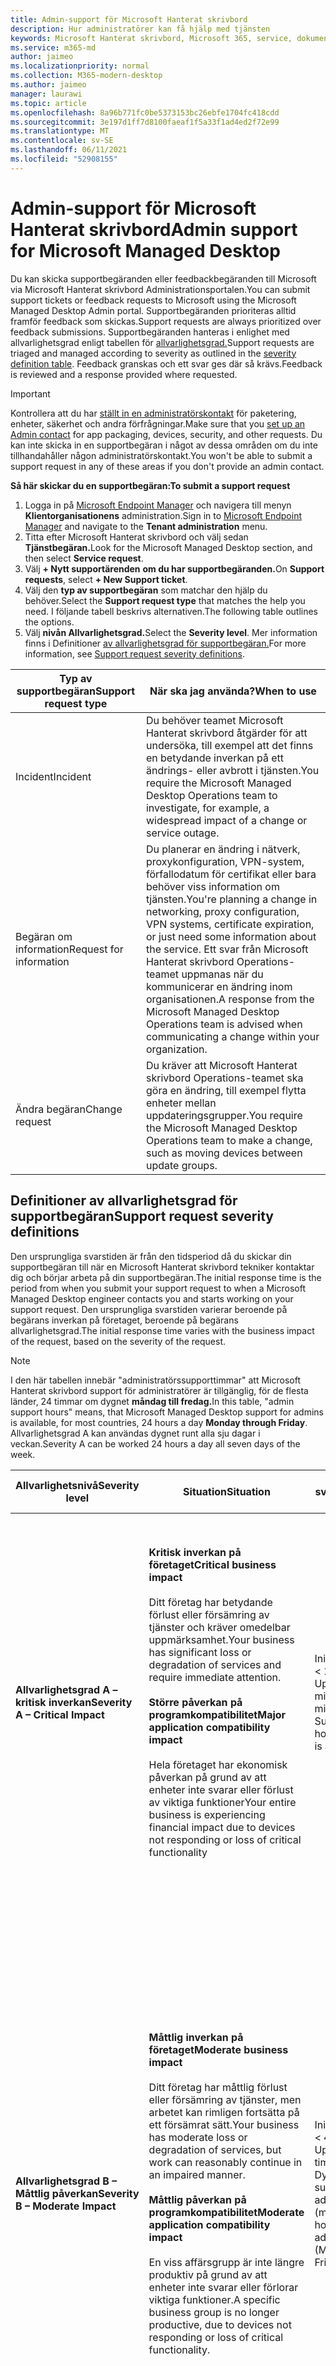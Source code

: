 ```yaml
---
title: Admin-support för Microsoft Hanterat skrivbord
description: Hur administratörer kan få hjälp med tjänsten
keywords: Microsoft Hanterat skrivbord, Microsoft 365, service, dokumentation
ms.service: m365-md
author: jaimeo
ms.localizationpriority: normal
ms.collection: M365-modern-desktop
ms.author: jaimeo
manager: laurawi
ms.topic: article
ms.openlocfilehash: 8a96b771fc0be5373153bc26ebfe1704fc418cdd
ms.sourcegitcommit: 3e197d1ff7d8100faeaf1f5a33f1ad4ed2f72e99
ms.translationtype: MT
ms.contentlocale: sv-SE
ms.lasthandoff: 06/11/2021
ms.locfileid: "52908155"
---
```

# <a name="admin-support-for-microsoft-managed-desktop"></a><span data-ttu-id="baee6-104">Admin-support för Microsoft Hanterat skrivbord</span><span class="sxs-lookup"><span data-stu-id="baee6-104">Admin support for Microsoft Managed Desktop</span></span>

<span data-ttu-id="baee6-105">Du kan skicka supportbegäranden eller feedbackbegäranden till Microsoft via Microsoft Hanterat skrivbord Administrationsportalen.</span><span class="sxs-lookup"><span data-stu-id="baee6-105">You can submit support tickets or feedback requests to Microsoft using the Microsoft Managed Desktop Admin portal.</span></span> <span data-ttu-id="baee6-106">Supportbegäranden prioriteras alltid framför feedback som skickas.</span><span class="sxs-lookup"><span data-stu-id="baee6-106">Support requests are always prioritized over feedback submissions.</span></span> <span data-ttu-id="baee6-107">Supportbegäranden hanteras i enlighet med allvarlighetsgrad enligt tabellen för [allvarlighetsgrad.](#sev)</span><span class="sxs-lookup"><span data-stu-id="baee6-107">Support requests are triaged and managed according to severity as outlined in the [severity definition table](#sev).</span></span> <span data-ttu-id="baee6-108">Feedback granskas och ett svar ges där så krävs.</span><span class="sxs-lookup"><span data-stu-id="baee6-108">Feedback is reviewed and a response provided where requested.</span></span> 

>[!IMPORTANT]
><span data-ttu-id="baee6-109">Kontrollera att du har [ställt in en administratörskontakt](../get-started/add-admin-contacts.md) för paketering, enheter, säkerhet och andra förfrågningar.</span><span class="sxs-lookup"><span data-stu-id="baee6-109">Make sure that you [set up an Admin contact](../get-started/add-admin-contacts.md) for app packaging, devices, security, and other requests.</span></span> <span data-ttu-id="baee6-110">Du kan inte skicka in en supportbegäran i något av dessa områden om du inte tillhandahåller någon administratörskontakt.</span><span class="sxs-lookup"><span data-stu-id="baee6-110">You won't be able to submit a support request in any of these areas if you don't provide an admin contact.</span></span>

<span data-ttu-id="baee6-111">**Så här skickar du en supportbegäran:**</span><span class="sxs-lookup"><span data-stu-id="baee6-111">**To submit a support request**</span></span>
1. <span data-ttu-id="baee6-112">Logga in på [Microsoft Endpoint Manager](https://endpoint.microsoft.com/) och navigera till menyn **Klientorganisationens** administration.</span><span class="sxs-lookup"><span data-stu-id="baee6-112">Sign in to [Microsoft Endpoint Manager](https://endpoint.microsoft.com/) and navigate to the **Tenant administration** menu.</span></span>
2. <span data-ttu-id="baee6-113">Titta efter Microsoft Hanterat skrivbord och välj sedan **Tjänstbegäran.**</span><span class="sxs-lookup"><span data-stu-id="baee6-113">Look for the Microsoft Managed Desktop section, and then select **Service request**.</span></span>
3. <span data-ttu-id="baee6-114">Välj **+ Nytt supportärenden** **om du har supportbegäranden.**</span><span class="sxs-lookup"><span data-stu-id="baee6-114">On **Support requests**, select **+ New Support ticket**.</span></span>
4. <span data-ttu-id="baee6-115">Välj den **typ av supportbegäran** som matchar den hjälp du behöver.</span><span class="sxs-lookup"><span data-stu-id="baee6-115">Select the **Support request type** that matches the help you need.</span></span> <span data-ttu-id="baee6-116">I följande tabell beskrivs alternativen.</span><span class="sxs-lookup"><span data-stu-id="baee6-116">The following table outlines the options.</span></span> 
5. <span data-ttu-id="baee6-117">Välj **nivån Allvarlighetsgrad.**</span><span class="sxs-lookup"><span data-stu-id="baee6-117">Select the **Severity level**.</span></span> <span data-ttu-id="baee6-118">Mer information finns i Definitioner [av allvarlighetsgrad för supportbegäran.](#sev)</span><span class="sxs-lookup"><span data-stu-id="baee6-118">For more information, see [Support request severity definitions](#sev).</span></span> 

<span data-ttu-id="baee6-119">Typ av supportbegäran</span><span class="sxs-lookup"><span data-stu-id="baee6-119">Support request type</span></span> | <span data-ttu-id="baee6-120">När ska jag använda?</span><span class="sxs-lookup"><span data-stu-id="baee6-120">When to use</span></span>
--- | ---
<span data-ttu-id="baee6-121">Incident</span><span class="sxs-lookup"><span data-stu-id="baee6-121">Incident</span></span> | <span data-ttu-id="baee6-122">Du behöver teamet Microsoft Hanterat skrivbord åtgärder för att undersöka, till exempel att det finns en betydande inverkan på ett ändrings- eller avbrott i tjänsten.</span><span class="sxs-lookup"><span data-stu-id="baee6-122">You require the Microsoft Managed Desktop Operations team to investigate, for example, a widespread impact of a change or service outage.</span></span>
<span data-ttu-id="baee6-123">Begäran om information</span><span class="sxs-lookup"><span data-stu-id="baee6-123">Request for information</span></span> | <span data-ttu-id="baee6-124">Du planerar en ändring i nätverk, proxykonfiguration, VPN-system, förfallodatum för certifikat eller bara behöver viss information om tjänsten.</span><span class="sxs-lookup"><span data-stu-id="baee6-124">You're planning a change in networking, proxy configuration, VPN systems, certificate expiration, or just need some information about the service.</span></span> <span data-ttu-id="baee6-125">Ett svar från Microsoft Hanterat skrivbord Operations-teamet uppmanas när du kommunicerar en ändring inom organisationen.</span><span class="sxs-lookup"><span data-stu-id="baee6-125">A response from the Microsoft Managed Desktop Operations team is advised when communicating a change within your organization.</span></span>
<span data-ttu-id="baee6-126">Ändra begäran</span><span class="sxs-lookup"><span data-stu-id="baee6-126">Change request</span></span> | <span data-ttu-id="baee6-127">Du kräver att Microsoft Hanterat skrivbord Operations-teamet ska göra en ändring, till exempel flytta enheter mellan uppdateringsgrupper.</span><span class="sxs-lookup"><span data-stu-id="baee6-127">You require the Microsoft Managed Desktop Operations team to make a change, such as moving devices between update groups.</span></span>

<span id="sev" />

## <a name="support-request-severity-definitions"></a><span data-ttu-id="baee6-128">Definitioner av allvarlighetsgrad för supportbegäran</span><span class="sxs-lookup"><span data-stu-id="baee6-128">Support request severity definitions</span></span>

<span data-ttu-id="baee6-129">Den ursprungliga svarstiden är från den tidsperiod då du skickar din supportbegäran till när en Microsoft Hanterat skrivbord tekniker kontaktar dig och börjar arbeta på din supportbegäran.</span><span class="sxs-lookup"><span data-stu-id="baee6-129">The initial response time is the period from when you submit your support request to when a Microsoft Managed Desktop engineer contacts you and starts working on your support request.</span></span> <span data-ttu-id="baee6-130">Den ursprungliga svarstiden varierar beroende på begärans inverkan på företaget, beroende på begärans allvarlighetsgrad.</span><span class="sxs-lookup"><span data-stu-id="baee6-130">The initial response time varies with the business impact of the request, based on the severity of the request.</span></span>

> [!NOTE]
> <span data-ttu-id="baee6-131">I den här tabellen innebär "administratörssupporttimmar" att Microsoft Hanterat skrivbord support för administratörer är tillgänglig, för de flesta länder, 24 timmar om dygnet **måndag till fredag.**</span><span class="sxs-lookup"><span data-stu-id="baee6-131">In this table, "admin support hours" means, that Microsoft Managed Desktop support for admins is available, for most countries, 24 hours a day **Monday through Friday**.</span></span> <span data-ttu-id="baee6-132">Allvarlighetsgrad A kan användas dygnet runt alla sju dagar i veckan.</span><span class="sxs-lookup"><span data-stu-id="baee6-132">Severity A can be worked 24 hours a day all seven days of the week.</span></span>

<span data-ttu-id="baee6-133">Allvarlighetsnivå</span><span class="sxs-lookup"><span data-stu-id="baee6-133">Severity level</span></span>  | <span data-ttu-id="baee6-134">Situation</span><span class="sxs-lookup"><span data-stu-id="baee6-134">Situation</span></span> |   <span data-ttu-id="baee6-135">Inledande svarstid</span><span class="sxs-lookup"><span data-stu-id="baee6-135">Initial response time</span></span>   | <span data-ttu-id="baee6-136">Förväntat svar från dig</span><span class="sxs-lookup"><span data-stu-id="baee6-136">Expected response from you</span></span>
--- | --- | --- | ---
<span data-ttu-id="baee6-137">**Allvarlighetsgrad A – kritisk inverkan**</span><span class="sxs-lookup"><span data-stu-id="baee6-137">**Severity A – Critical Impact**</span></span> |  <span data-ttu-id="baee6-138">**Kritisk inverkan på företaget**</span><span class="sxs-lookup"><span data-stu-id="baee6-138">**Critical business impact**</span></span><br><br><span data-ttu-id="baee6-139">Ditt företag har betydande förlust eller försämring av tjänster och kräver omedelbar uppmärksamhet.</span><span class="sxs-lookup"><span data-stu-id="baee6-139">Your business has significant loss or degradation of services and require immediate attention.</span></span><br><br><span data-ttu-id="baee6-140">**Större påverkan på programkompatibilitet**</span><span class="sxs-lookup"><span data-stu-id="baee6-140">**Major application compatibility impact**</span></span><br><br><span data-ttu-id="baee6-141">Hela företaget har ekonomisk påverkan på grund av att enheter inte svarar eller förlust av viktiga funktioner</span><span class="sxs-lookup"><span data-stu-id="baee6-141">Your entire business is experiencing financial impact due to devices not responding or loss of critical functionality</span></span> | <span data-ttu-id="baee6-142">Initialt: < 1 timme</span><span class="sxs-lookup"><span data-stu-id="baee6-142">Initial: < 1 hour</span></span><br><span data-ttu-id="baee6-143">Uppdatering: 60 minuter</span><span class="sxs-lookup"><span data-stu-id="baee6-143">Update: 60 minutes</span></span><br><span data-ttu-id="baee6-144">Support dygnet runt</span><span class="sxs-lookup"><span data-stu-id="baee6-144">24-hour support every day is available</span></span> | <span data-ttu-id="baee6-145">När du väljer Allvarlighetsgrad A bekräftar du att problemet har avgörande påverkan på verksamheten, med betydande förlust och försämring av tjänster.</span><span class="sxs-lookup"><span data-stu-id="baee6-145">When you select Severity A, you confirm that the issue has critical business impact, with severe loss and degradation of services.</span></span> <br><br><span data-ttu-id="baee6-146">Problemet kräver ett omedelbart svar och du åtar dig att ha kontinuerligt engagemang varje dag med Microsoft-teamet tills ni kan lösa det.</span><span class="sxs-lookup"><span data-stu-id="baee6-146">The issue demands an immediate response, and you commit to continuous engagement every day with the Microsoft team until resolution.</span></span> <span data-ttu-id="baee6-147">Annars kan Microsoft efter eget gottfinnande minska allvarlighetsgraden till nivå B.</span><span class="sxs-lookup"><span data-stu-id="baee6-147">Otherwise, Microsoft can at its discretion decrease the Severity to level B.</span></span><br><br> <span data-ttu-id="baee6-148">Du ser också till att Microsoft har rätt kontaktinformation.</span><span class="sxs-lookup"><span data-stu-id="baee6-148">You also ensure that Microsoft has your accurate contact information.</span></span> 
<span data-ttu-id="baee6-149">**Allvarlighetsgrad B – Måttlig påverkan**</span><span class="sxs-lookup"><span data-stu-id="baee6-149">**Severity B – Moderate Impact**</span></span> |  <span data-ttu-id="baee6-150">**Måttlig inverkan på företaget**</span><span class="sxs-lookup"><span data-stu-id="baee6-150">**Moderate business impact**</span></span><br><br><span data-ttu-id="baee6-151">Ditt företag har måttlig förlust eller försämring av tjänster, men arbetet kan rimligen fortsätta på ett försämrat sätt.</span><span class="sxs-lookup"><span data-stu-id="baee6-151">Your business has moderate loss or degradation of services, but work can reasonably continue in an impaired manner.</span></span><br><br><span data-ttu-id="baee6-152">**Måttlig påverkan på programkompatibilitet**</span><span class="sxs-lookup"><span data-stu-id="baee6-152">**Moderate application compatibility impact**</span></span><br><br><span data-ttu-id="baee6-153">En viss affärsgrupp är inte längre produktiv på grund av att enheter inte svarar eller förlorar viktiga funktioner.</span><span class="sxs-lookup"><span data-stu-id="baee6-153">A specific business group is no longer productive, due to devices not responding or loss of critical functionality.</span></span> |   <span data-ttu-id="baee6-154">Initialt: < 4 timmar</span><span class="sxs-lookup"><span data-stu-id="baee6-154">Initial: < 4 hours</span></span><br><span data-ttu-id="baee6-155">Uppdatering: 12 timmar</span><span class="sxs-lookup"><span data-stu-id="baee6-155">Update: 12 hours</span></span><br><span data-ttu-id="baee6-156">Dygnet runt under supporttimmarna för administratörer (måndag till fredag).</span><span class="sxs-lookup"><span data-stu-id="baee6-156">24 hours a day during admin support hours (Monday through Friday).</span></span> | <span data-ttu-id="baee6-157">När du väljer Allvarlighetsgrad B bekräftar du att problemet har måttlig inverkan på ditt företag med förlust och försämring av tjänster, men lösningar möjliggör rimlig, tillfälliga affärskontinuitet.</span><span class="sxs-lookup"><span data-stu-id="baee6-157">When you select Severity B, you confirm that the issue has moderate impact to your business with loss and degradation of services, but workarounds enable reasonable, albeit temporary, business continuity.</span></span> <br><br><span data-ttu-id="baee6-158">Det krävs ett brådskande svar.</span><span class="sxs-lookup"><span data-stu-id="baee6-158">The issue demands an urgent response.</span></span> <span data-ttu-id="baee6-159">Om du valde support hela dagen varje dag när du skickar supportbegäran åtar du dig att kontinuerligt engagera dig varje dag med Microsoft-teamet tills ni lämnar supporten.</span><span class="sxs-lookup"><span data-stu-id="baee6-159">If you chose all day every day support when you submit the support request, you commit to a continuous engagement every day with the Microsoft team until resolution.</span></span> <span data-ttu-id="baee6-160">Annars kan Microsoft efter eget gottfinnande minska allvarlighetsgraden till nivå C. Om du valde supporttimmar för administratören när du skickar in en incident med allvarlighetsgrad B kontaktar Microsoft dig endast under administratörssupporttid.</span><span class="sxs-lookup"><span data-stu-id="baee6-160">Otherwise, Microsoft might at its discretion decrease the severity to level C. If you chose admin support-hours support when you submit a Severity B incident, Microsoft will contact you during admin support hours only.</span></span><br><br><span data-ttu-id="baee6-161">Du ser också till att Microsoft har rätt kontaktinformation.</span><span class="sxs-lookup"><span data-stu-id="baee6-161">You also ensure that Microsoft has your accurate contact information.</span></span>
<span data-ttu-id="baee6-162">**Allvarlighetsgrad C – minimal påverkan**</span><span class="sxs-lookup"><span data-stu-id="baee6-162">**Severity C – Minimal Impact**</span></span> |   <span data-ttu-id="baee6-163">**Minsta inverkan på företaget**</span><span class="sxs-lookup"><span data-stu-id="baee6-163">**Minimum business impact**</span></span><br><br> <span data-ttu-id="baee6-164">Ditt företag fungerar med mindre hinder för tjänster.</span><span class="sxs-lookup"><span data-stu-id="baee6-164">Your business is functioning with minor impediments of services.</span></span><br><br><span data-ttu-id="baee6-165">**Mindre påverkan på programkompatibilitet**</span><span class="sxs-lookup"><span data-stu-id="baee6-165">**Minor application compatibility impact**</span></span><br><br><span data-ttu-id="baee6-166">Potentiellt orelaterade användare får mindre kompatibilitetsproblem som inte hindrar produktiviteten</span><span class="sxs-lookup"><span data-stu-id="baee6-166">Potentially unrelated users experience minor compatibility issues that do not prevent productivity</span></span> |  <span data-ttu-id="baee6-167">Initialt: < 8 timmar</span><span class="sxs-lookup"><span data-stu-id="baee6-167">Initial: < 8 hours</span></span><br><span data-ttu-id="baee6-168">Uppdatering: 24 timmar</span><span class="sxs-lookup"><span data-stu-id="baee6-168">Update: 24 hours</span></span><br><span data-ttu-id="baee6-169">Support dygnet runt under administratörssupporttid (måndag till fredag)</span><span class="sxs-lookup"><span data-stu-id="baee6-169">Support 24 hours a day during admin support hours (Monday through Friday)</span></span>  |  <span data-ttu-id="baee6-170">När du väljer Allvarlighetsgrad C bekräftar du att problemet har minsta påverkan på ditt företag med mindre tjänsteproblem.</span><span class="sxs-lookup"><span data-stu-id="baee6-170">When you select Severity C, you confirm that the issue has minimum impact to your business with minor impediment of service.</span></span><br><br><span data-ttu-id="baee6-171">Microsoft kontaktar dig endast under administratörssupporttid för incidenten Allvarlighetsgrad C.</span><span class="sxs-lookup"><span data-stu-id="baee6-171">For a Severity C incident, Microsoft will contact you during admin support hours only.</span></span><br><br><span data-ttu-id="baee6-172">Du ser också till att Microsoft har rätt kontaktinformation.</span><span class="sxs-lookup"><span data-stu-id="baee6-172">You also ensure that Microsoft has your accurate contact information.</span></span>


- <span data-ttu-id="baee6-173">**Supportspråk** – allt stöd finns på engelska.</span><span class="sxs-lookup"><span data-stu-id="baee6-173">**Support languages** - All support is provided in English.</span></span>
- <span data-ttu-id="baee6-174">**Ändringar av allvarlighetsnivå** – Microsoft kan nedgradera allvarlighetsnivån om du inte kan tillhandahålla lämpliga resurser eller svar för att vi ska kunna fortsätta med problemlösningen.</span><span class="sxs-lookup"><span data-stu-id="baee6-174">**Severity level changes** - Microsoft might downgrade the severity level if you aren't able to provide adequate resources or responses to enable us to continue with problem resolution efforts.</span></span> 
- <span data-ttu-id="baee6-175">**Programkompatibilitet** – För att ett kompatibilitetsproblem ska kunna beaktas måste det finnas ett reproducerbart fel, av samma version av programmet, mellan den föregående och aktuella versionen av Windows eller Microsoft 365-appar för företag.</span><span class="sxs-lookup"><span data-stu-id="baee6-175">**Application compatibility** - For an application compatibility issue to be considered, there must be a reproducible error, of the same version of the application, between the previous and current version of Windows or Microsoft 365 Apps for enterprise.</span></span> <span data-ttu-id="baee6-176">För att lösa kompatibilitetsproblem med program måste vi ha kontakt med någon i din organisation.</span><span class="sxs-lookup"><span data-stu-id="baee6-176">To resolve application compatibility issues, we requires a point of contact in your org to work with.</span></span> <span data-ttu-id="baee6-177">Kontakten måste arbeta direkt med vårt Fast Track-team för att undersöka och lösa problemet.</span><span class="sxs-lookup"><span data-stu-id="baee6-177">The contact must work directly with our Fast Track team to investigate and resolve the issue.</span></span>
- <span data-ttu-id="baee6-178">**Svarstid för kunder** Om du inte kan uppfylla de förväntade svarskraven nedgraderar vi begäran med en allvarlighetsnivå till minst Allvarlighetsgrad C. Om du inte svarar på åtgärdsförfrågningar minimerar och stänger vi supportbegäran inom 48 timmar från den senaste begäran.</span><span class="sxs-lookup"><span data-stu-id="baee6-178">**Customer response time** If you aren't able to meet the expected response requirements, we'll downgrade the request by one severity level, to a minimum of Severity C. If you're unresponsive to requests for action, we'll mitigate and close the support request within 48 hours of the last request.</span></span>

## <a name="provide-feedback"></a><span data-ttu-id="baee6-179">Ge feedback</span><span class="sxs-lookup"><span data-stu-id="baee6-179">Provide feedback</span></span>

<span data-ttu-id="baee6-180">Vi uppskattar din feedback och använder den för att förbättra supporten för administratörer.</span><span class="sxs-lookup"><span data-stu-id="baee6-180">We appreciate your feedback and use it to improve the admin support experience.</span></span>

<span data-ttu-id="baee6-181">När en biljett är i läget **Minimerad** eller **Löst** kan du dela din feedback om din upplevelse av just det problemet.</span><span class="sxs-lookup"><span data-stu-id="baee6-181">Once a ticket is in the **Mitigated** or **Resolved** state, you can share your feedback on your experience with that particular issue.</span></span> <span data-ttu-id="baee6-182">Om du vill dela feedback går du **till sidan Tjänstförfrågningar** **i menyn Felsökning + support** på Microsoft Endpoint Manager portalen.</span><span class="sxs-lookup"><span data-stu-id="baee6-182">To share feedback, go to the **Service requests** page in the **Troubleshooting + support** menu of the Microsoft Endpoint Manager portal.</span></span> <span data-ttu-id="baee6-183">Välj den specifika biljetten.</span><span class="sxs-lookup"><span data-stu-id="baee6-183">Select the specific ticket.</span></span> <span data-ttu-id="baee6-184">Information om biljetten visas i infället till höger.</span><span class="sxs-lookup"><span data-stu-id="baee6-184">The ticket details will appear in the fly-in on the right side.</span></span> <span data-ttu-id="baee6-185">Välj fliken **Feedback** och ange den information som efterfrågas.</span><span class="sxs-lookup"><span data-stu-id="baee6-185">Select the **Feedback** tab, and provide the requested information.</span></span> <span data-ttu-id="baee6-186">Se till att du inte tar med någon personlig information i feedbackformuläret.</span><span class="sxs-lookup"><span data-stu-id="baee6-186">Be careful not to include any personal information in the feedback form.</span></span> <span data-ttu-id="baee6-187">Mer information om sekretess finns i [Microsofts sekretesspolicy.](https://privacy.microsoft.com/privacystatement)</span><span class="sxs-lookup"><span data-stu-id="baee6-187">For more information about privacy, see the [Microsoft Privacy Statement](https://privacy.microsoft.com/privacystatement).</span></span>

:::image type="content" alt-text="Exempel på ett feedback-formulär." source="../../media/feedback_form.png" lightbox="../../media/feedback_form.png":::


## <a name="more-resources"></a><span data-ttu-id="baee6-189">Fler resurser</span><span class="sxs-lookup"><span data-stu-id="baee6-189">More resources</span></span>
- <span data-ttu-id="baee6-190">[Användarsupport för Microsoft Hanterat skrivbord](end-user-support.md).</span><span class="sxs-lookup"><span data-stu-id="baee6-190">[User support for Microsoft Managed Desktop](end-user-support.md).</span></span> 
- <span data-ttu-id="baee6-191">[Support för Microsoft Hanterat skrivbord](../service-description/support.md).</span><span class="sxs-lookup"><span data-stu-id="baee6-191">[Support for Microsoft Managed Desktop](../service-description/support.md).</span></span> 
- <span data-ttu-id="baee6-192">Om du redan prenumererar på Microsoft Hanterat skrivbord hittar du detaljerade procedurer, processflöden, arbetsanvisningar och vanliga frågor och svar i administratörsguiden  för Microsoft Hanterat skrivbord på sidan **Onlineresurser** under **avsnittet Microsoft Hanterat skrivbord** på menyn Klientadministration [i Microsoft Endpoint Manager.](https://endpoint.microsoft.com/)</span><span class="sxs-lookup"><span data-stu-id="baee6-192">If you already subscribe to Microsoft Managed Desktop, you can find detailed procedures, process flows, work instructions, and FAQs in the Microsoft Managed Desktop Admin Guide in the **Online resources** page under the **Microsoft Managed Desktop** section of the **Tenant administration** menu in [Microsoft Endpoint Manager](https://endpoint.microsoft.com/).</span></span>
